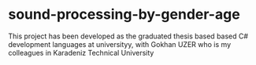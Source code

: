 # sound-processing-by-gender-age
 This project has been developed as the graduated thesis based based C# development languages at universityy, with Gokhan UZER who is my colleagues in Karadeniz Technical University 
